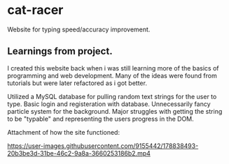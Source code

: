 # cat-racer
Website for typing speed/accuracy improvement.

## Learnings from project.
I created this website back when i was still learning more of the basics of programming and web development. Many of the ideas were found from tutorials but were later refactored as i got better.

Utilized a MySQL database for pulling random text strings for the user to type.
Basic login and registeration with database.
Unnecessarily fancy particle system for the background.
Major struggles with getting the string to be "typable" and representing the users progress in the DOM.

Attachment of how the site functioned:

https://user-images.githubusercontent.com/9155442/178838493-20b3be3d-31be-46c2-9a8a-3660253186b2.mp4
